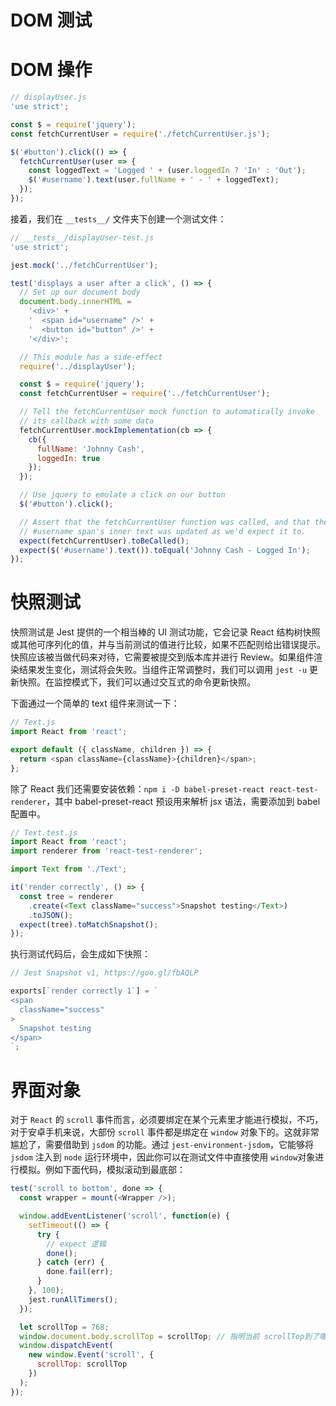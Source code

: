 # DOM 测试

# DOM 操作

```js
// displayUser.js
'use strict';

const $ = require('jquery');
const fetchCurrentUser = require('./fetchCurrentUser.js');

$('#button').click(() => {
  fetchCurrentUser(user => {
    const loggedText = 'Logged ' + (user.loggedIn ? 'In' : 'Out');
    $('#username').text(user.fullName + ' - ' + loggedText);
  });
});
```

接着，我们在 `__tests__/` 文件夹下创建一个测试文件：

```js
// __tests__/displayUser-test.js
'use strict';

jest.mock('../fetchCurrentUser');

test('displays a user after a click', () => {
  // Set up our document body
  document.body.innerHTML =
    '<div>' +
    '  <span id="username" />' +
    '  <button id="button" />' +
    '</div>';

  // This module has a side-effect
  require('../displayUser');

  const $ = require('jquery');
  const fetchCurrentUser = require('../fetchCurrentUser');

  // Tell the fetchCurrentUser mock function to automatically invoke
  // its callback with some data
  fetchCurrentUser.mockImplementation(cb => {
    cb({
      fullName: 'Johnny Cash',
      loggedIn: true
    });
  });

  // Use jquery to emulate a click on our button
  $('#button').click();

  // Assert that the fetchCurrentUser function was called, and that the
  // #username span's inner text was updated as we'd expect it to.
  expect(fetchCurrentUser).toBeCalled();
  expect($('#username').text()).toEqual('Johnny Cash - Logged In');
});
```

# 快照测试

快照测试是 Jest 提供的一个相当棒的 UI 测试功能，它会记录 React 结构树快照或其他可序列化的值，并与当前测试的值进行比较，如果不匹配则给出错误提示。快照应该被当做代码来对待，它需要被提交到版本库并进行 Review。如果组件渲染结果发生变化，测试将会失败。当组件正常调整时，我们可以调用 `jest -u` 更新快照。在监控模式下，我们可以通过交互式的命令更新快照。

下面通过一个简单的 text 组件来测试一下：

```js
// Text.js
import React from 'react';

export default ({ className, children }) => {
  return <span className={className}>{children}</span>;
};
```

除了 React 我们还需要安装依赖：`npm i -D babel-preset-react react-test-renderer`，其中 babel-preset-react 预设用来解析 jsx 语法，需要添加到 babel 配置中。

```js
// Text.test.js
import React from 'react';
import renderer from 'react-test-renderer';

import Text from './Text';

it('render correctly', () => {
  const tree = renderer
    .create(<Text className="success">Snapshot testing</Text>)
    .toJSON();
  expect(tree).toMatchSnapshot();
});
```

执行测试代码后，会生成如下快照：

```js
// Jest Snapshot v1, https://goo.gl/fbAQLP

exports[`render correctly 1`] = `
<span
  className="success"
>
  Snapshot testing
</span>
`;
```

# 界面对象

对于 `React` 的 `scroll` 事件而言，必须要绑定在某个元素里才能进行模拟，不巧，对于安卓手机来说，大部份 `scroll` 事件都是绑定在 `window` 对象下的。这就非常尴尬了，需要借助到 `jsdom` 的功能。通过 `jest-environment-jsdom`，它能够将 `jsdom` 注入到 `node` 运行环境中，因此你可以在测试文件中直接使用 `window`对象进行模拟。例如下面代码，模拟滚动到最底部：

```js
test('scroll to bottom', done => {
  const wrapper = mount(<Wrapper />);

  window.addEventListener('scroll', function(e) {
    setTimeout(() => {
      try {
        // expect 逻辑
        done();
      } catch (err) {
        done.fail(err);
      }
    }, 100);
    jest.runAllTimers();
  });

  let scrollTop = 768;
  window.document.body.scrollTop = scrollTop; // 指明当前 scrollTop到了哪个位置
  window.dispatchEvent(
    new window.Event('scroll', {
      scrollTop: scrollTop
    })
  );
});
```

